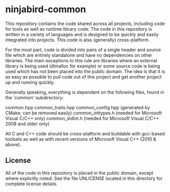 ninjabird-common
================

This repository contains the code shared across all projects, including code
for tools as well as runtime library code. The code in this repository is
written in a variety of languages and is designed to be quickly and easily
integrated into projects. This code is also (generally) cross-platform.

For the most part, code is divided into pairs of a single header and source
file which are entirely standalone and have no dependencies on other libraries.
The main exceptions to this rule are libraries where an external library is
being used (dlmalloc for example) or some source code is being used which has
not been placed into the public domain. The idea is that it is as easy as
possible to pull code out of this project and get another project up and
running quickly.

Generally speaking, everything is dependent on the following files, found in
the 'common' subdirectory:

common.hpp
common_traits.hpp
common_config.hpp   (generated by CMake; can be removed easily)
common_inttypes.h   (needed for Microsoft Visual C/C++ only)
common_stdint.h     (needed for Microsoft Visual C/C++ 2008 and older only)

All C and C++ code should be cross-platform and buildable with gcc-based
toolsets as well as with recent versions of Microsoft Visual C++ (2010 & above).

License
-------

All of the code in this repository is placed in the public domain, except where
explicitly noted. See the file UNLICENSE located in this directory for complete
license details.
